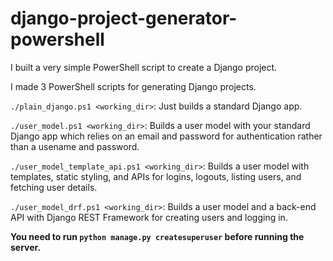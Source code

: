 # django-project-generator-powershell
I built a very simple PowerShell script to create a Django project.

I made 3 PowerShell scripts for generating Django projects.

`./plain_django.ps1 <working_dir>`: Just builds a standard Django app.

`./user_model.ps1 <working_dir>`: Builds a user model with your standard Django app which relies on an email and password for authentication rather than a usename and password.

`./user_model_template_api.ps1 <working_dir>`: Builds a user model with templates, static styling, and APIs for logins, logouts, listing users, and fetching user details.
 
`./user_model_drf.ps1 <working_dir>`: Builds a user model and a back-end API with Django REST Framework for creating users and logging in. 

**You need to run `python manage.py createsuperuser` before running the server.**
